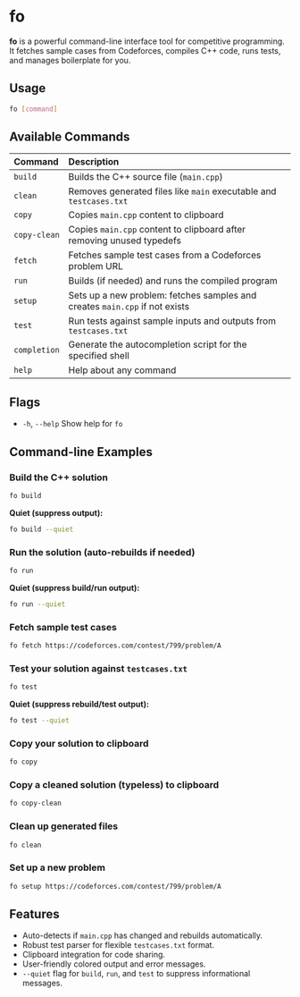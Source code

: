 # fo

**fo** is a powerful command-line interface tool for competitive programming. It fetches sample cases from Codeforces, compiles C++ code, runs tests, and manages boilerplate for you.

## Usage

```sh
fo [command]
```


## Available Commands

| Command | Description |
| :-- | :-- |
| `build` | Builds the C++ source file (`main.cpp`) |
| `clean` | Removes generated files like `main` executable and `testcases.txt` |
| `copy` | Copies `main.cpp` content to clipboard |
| `copy-clean` | Copies `main.cpp` content to clipboard after removing unused typedefs |
| `fetch` | Fetches sample test cases from a Codeforces problem URL |
| `run` | Builds (if needed) and runs the compiled program |
| `setup` | Sets up a new problem: fetches samples and creates `main.cpp` if not exists |
| `test` | Run tests against sample inputs and outputs from `testcases.txt` |
| `completion` | Generate the autocompletion script for the specified shell |
| `help` | Help about any command |

## Flags

- `-h`, `--help`    Show help for `fo`


## Command-line Examples

### Build the C++ solution

```sh
fo build
```

**Quiet (suppress output):**

```sh
fo build --quiet
```


### Run the solution (auto-rebuilds if needed)

```sh
fo run
```

**Quiet (suppress build/run output):**

```sh
fo run --quiet
```


### Fetch sample test cases

```sh
fo fetch https://codeforces.com/contest/799/problem/A
```


### Test your solution against `testcases.txt`

```sh
fo test
```

**Quiet (suppress rebuild/test output):**

```sh
fo test --quiet
```


### Copy your solution to clipboard

```sh
fo copy
```


### Copy a cleaned solution (typeless) to clipboard

```sh
fo copy-clean
```


### Clean up generated files

```sh
fo clean
```


### Set up a new problem

```sh
fo setup https://codeforces.com/contest/799/problem/A
```


## Features

- Auto-detects if `main.cpp` has changed and rebuilds automatically.
- Robust test parser for flexible `testcases.txt` format.
- Clipboard integration for code sharing.
- User-friendly colored output and error messages.
- `--quiet` flag for `build`, `run`, and `test` to suppress informational messages.
